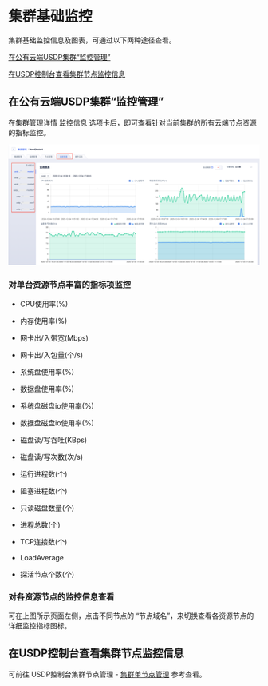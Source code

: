 # 集群基础监控

集群基础监控信息及图表，可通过以下两种途径查看。

[在公有云端USDP集群“监控管理”](/USDP/operate/monitor/basic_monitor?id=在公有云端USDP集群"监控管理")

[在USDP控制台查看集群节点监控信息](/USDP/operate/monitor/basic_monitor?id=在USDP控制台查看集群节点监控信息)

## 在公有云端USDP集群“监控管理”

在集群管理详情 <kbd>监控信息</kbd> 选项卡后，即可查看针对当前集群的所有云端节点资源的指标监控。

![usdp_cloud_monitor](../../images/operate/monitor/basic_monitor/usdp_cloud_monitor.png)

### 对单台资源节点丰富的指标项监控

- CPU使用率(%)

- 内存使用率(%)
- 网卡出/入带宽(Mbps)
- 网卡出/入包量(个/s)
- 系统盘使用率(%)
- 数据盘使用率(%)
- 系统盘磁盘io使用率(%)
- 数据盘磁盘io使用率(%)
- 磁盘读/写吞吐(KBps)
- 磁盘读/写次数(次/s)
- 运行进程数(个)
- 阻塞进程数(个)
- 只读磁盘数量(个)
- 进程总数(个)
- TCP连接数(个)
- LoadAverage
- 探活节点个数(个)

### 对各资源节点的监控信息查看

可在上图所示页面左侧，点击不同节点的 “节点域名”，来切换查看各资源节点的详细监控指标图标。



## 在USDP控制台查看集群节点监控信息

可前往 USDP控制台集群节点管理 - [集群单节点管理](/USDP/operate/node/usdp_node?id=集群单节点管理) 参考查看。


